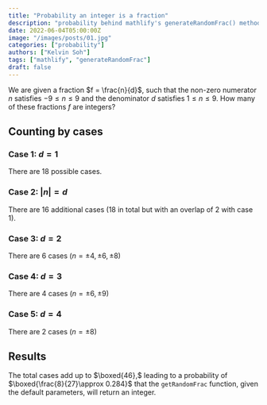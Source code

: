 ```yaml
---
title: "Probability an integer is a fraction"
description: "probability behind mathlify's generateRandomFrac() method"
date: 2022-06-04T05:00:00Z
image: "/images/posts/01.jpg"
categories: ["probability"]
authors: ["Kelvin Soh"]
tags: ["mathlify", "generateRandomFrac"]
draft: false
---
```


We are given a fraction $f = \frac{n}{d}$, such that the non-zero numerator $n$ satisfies $-9 \leq n \leq 9$ and
the denominator $d$ satisfies $1 \leq n \leq 9$. How many of these fractions $f$ are integers?

## Counting by cases

### Case 1: $d = 1$

There are 18 possible cases.

### Case 2: $|n|=d$

There are 16 additional cases (18 in total but with an overlap of 2 with case 1).

### Case 3: $d=2$

There are 6 cases ($n=\pm 4, \pm 6, \pm 8$)

### Case 4: $d=3$

There are 4 cases ($n=\pm 6, \pm 9$)

### Case 5: $d=4$

There are 2 cases ($n=\pm 8$)

## Results

The total cases add up to $\boxed{46},$ leading to a probability of
$\boxed{\frac{8}{27}\approx 0.284}$ that the `getRandomFrac` function,
given the default parameters, will return an integer.
